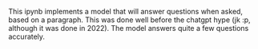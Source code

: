 This ipynb implements a model that will answer questions when asked, based on a paragraph. This was done well before the chatgpt hype (jk :p, although it was done in 2022).
The model answers quite a few questions accurately.

